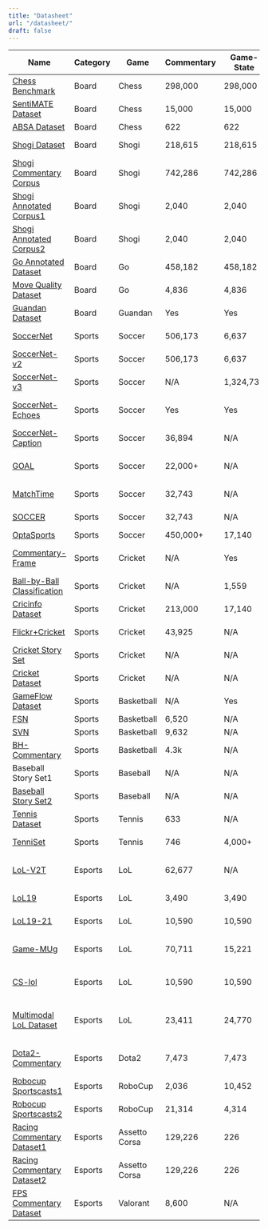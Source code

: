 ```yaml
---
title: "Datasheet"
url: "/datasheet/"
draft: false
---
```


| Name                                                         | Category | Game          | Commentary | Game-State | Video(h) | Image  | Structured Data           | Other                             |
| ------------------------------------------------------------ | -------- | ------------- | ---------- | ---------- | -------- | ------ | ------------------------- | --------------------------------- |
| [Chess Benchmark](https://aclanthology.org/P18-1154/)        | Board    | Chess         | 298,000    | 298,000    | N/A      | N/A    | N/A                       | 6 Categories                      |
| [SentiMATE Dataset](https://api.semanticscholar.org/CorpusID:197935466) | Board    | Chess         | 15,000     | 15,000     | N/A      | N/A    | N/A                       | Sentiment                         |
| [ABSA Dataset](https://aclanthology.org/2024.games-1.5/)     | Board    | Chess         | 622        | 622        | N/A      | N/A    | Triple                    | Sentiment                         |
| [Shogi Dataset](https://doi.org/10.1109/CIG.2015.7317930)    | Board    | Shogi         | 218,615    | 218,615    | N/A      | N/A    | KIF                       | In Japanese                       |
| [Shogi Commentary Corpus](https://aclanthology.org/L16-1225/) | Board    | Shogi         | 742,286    | 742,286    | N/A      | N/A    | N/A                       | In Japanese                       |
| [Shogi Annotated Corpus1](https://aclanthology.org/L18-1393/) | Board    | Shogi         | 2,040      | 2,040      | N/A      | N/A    | N/A                       | Labels                            |
| [Shogi Annotated Corpus2](https://aclanthology.org/2020.lrec-1.530/) | Board    | Shogi         | 2,040      | 2,040      | N/A      | N/A    | N/A                       | Event appearance                  |
| [Go Annotated Dataset](https://api.semanticscholar.org/CorpusID:248218465) | Board    | Go            | 458,182    | 458,182    | N/A      | N/A    | N/A                       | N/A                               |
| [Move Quality Dataset](https://doi.org/10.1109/CIG.2016.7860441) | Board    | Go            | 4,836      | 4,836      | N/A      | N/A    | N/A                       | 837 Bad Moves                     |
| [Guandan Dataset](https://api.semanticscholar.org/CorpusID:270737995) | Board    | Guandan       | Yes        | Yes        | N/A      | N/A    | N/A                       | N/A                               |
| [SoccerNet](http://dx.doi.org/10.1109/CVPRW.2018.00223)      | Sports   | Soccer        | 506,173    | 6,637      | 764      | N/A    | N/A                       | 3 Categories                      |
| [SoccerNet-v2](https://doi.org/10.1109/CVPRW53098.2021.00508) | Sports   | Soccer        | 506,173    | 6,637      | 764      | N/A    | N/A                       | 17 Categories                     |
| [SoccerNet-v3](https://api.semanticscholar.org/CorpusID:249894209) | Sports   | Soccer        | N/A        | 1,324,732  | N/A      | 33,986 | N/A                       | N/A                               |
| [SoccerNet-Echoes](https://api.semanticscholar.org/CorpusID:269757092) | Sports   | Soccer        | Yes        | Yes        | N/A      | N/A    | N/A                       | Audio and Multi-language          |
| [SoccerNet-Caption](https://api.semanticscholar.org/CorpusID:258049025) | Sports   | Soccer        | 36,894     | N/A        | 715.9    | N/A    | N/A                       | Manual Aligned                    |
| [GOAL](https://api.semanticscholar.org/CorpusID:257766604)   | Sports   | Soccer        | 22,000+    | N/A        | 25+      | N/A    | 42,000+ knowledge triples | N/A                               |
| [MatchTime](https://aclanthology.org/2024.emnlp-main.99/)    | Sports   | Soccer        | 32,743     | N/A        | 715.9    | N/A    | N/A                       | Automated Aligned                 |
| [SOCCER](https://aclanthology.org/2021.naacl-main.342/)      | Sports   | Soccer        | 32,743     | N/A        | 715.9    | N/A    | N/A                       | Automated Aligned                 |
| [OptaSports](https://api.semanticscholar.org/CorpusID:57854642) | Sports   | Soccer        | 450,000+   | 17,140     | N/A      | N/A    | N/A                       | N/A                               |
| [Commentary-Frame](https://api.semanticscholar.org/CorpusID:268587932) | Sports   | Cricket       | N/A        | Yes        | N/A      | Frames | N/A                       | Two Camera Angles                 |
| [Ball-by-Ball Classification](https://doi.org/10.1109/CCEM48484.2019.00012) | Sports   | Cricket       | N/A        | 1,559      | 1+       | N/A    | N/A                       | N/A                               |
| [Cricinfo Dataset](https://doi.org/10.1109/INMIC50486.2020.9318089) | Sports   | Cricket       | 213,000    | 17,140     | N/A      | N/A    | N/A                       | N/A                               |
| [Flickr+Cricket](https://doi.org/10.1109/ICCCMLA63077.2024.10871604) | Sports   | Cricket       | 43,925     | N/A        | N/A      | 8,785  | N/A                       | Mixed Dataset                     |
| [Cricket Story Set](https://api.semanticscholar.org/CorpusID:212473004) | Sports   | Cricket       | N/A        | N/A        | N/A      | N/A    | N/A                       | Stories                           |
| [Cricket Dataset](https://doi.org/10.1109/ComTech52583.2021.9616676) | Sports   | Cricket       | N/A        | N/A        | 0.2      | N/A    | N/A                       | N/A                               |
| [GameFlow Dataset](https://doi.org/10.1109/TMM.2016.2614221) | Sports   | Basketball    | N/A        | Yes        | Yes      | N/A    | Table                     | N/A                               |
| [FSN](https://doi.org/10.1109/TPAMI.2019.2946823)            | Sports   | Basketball    | 6,520      | N/A        | 3+       | N/A    | N/A                       | N/A                               |
| [SVN](https://doi.org/10.1109/TPAMI.2019.2946823)            | Sports   | Basketball    | 9,632      | N/A        | 7.7      | N/A    | N/A                       | N/A                               |
| [BH-Commentary](https://doi.org/10.1145/3664647.3681178)     | Sports   | Basketball    | 4.3k       | N/A        | 10.1     | N/A    | N/A                       | Game Highlight                    |
| Baseball Story Set1                                          | Sports   | Baseball      | N/A        | N/A        | N/A      | N/A    | N/A                       | 110 Stories                       |
| [Baseball Story Set2](https://doi.org/10.1109/TCIAIG.2013.2275199) | Sports   | Baseball      | N/A        | N/A        | N/A      | N/A    | Statistics in XML         | 110 Stories                       |
| [Tennis Dataset](https://doi.org/10.1109/ICPR.2016.7900036)  | Sports   | Tennis        | 633        | N/A        | 1.5      | N/A    | N/A                       | N/A                               |
| [TenniSet](https://doi.org/10.1109/DICTA.2017.8227494)       | Sports   | Tennis        | 746        | 4,000+     | N/A      | N/A    | N/A                       | 6 Categories                      |
| [LoL-V2T](https://doi.org/10.1109/CVPRW53098.2021.00513)     | Esports  | LoL           | 62,677     | N/A        | 76+      | N/A    | N/A                       | Multiple Captions Per Clip        |
| [LoL19](https://api.semanticscholar.org/CorpusID:235327865)  | Esports  | LoL           | 3,490      | 3,490      | N/A      | N/A    | JSON                      | 10 Categories                     |
| [LoL19-21](https://aclanthology.org/2024.naacl-srw.28/)      | Esports  | LoL           | 10,590     | 10,590     | N/A      | N/A    | JSON                      | 10 Categories                     |
| [Game-MUg](https://api.semanticscholar.org/CorpusID:269456978) | Esports  | LoL           | 70,711     | 15,221     | N/A      | N/A    | Audio Features            | 3,657,611 Audience Chat           |
| [CS-lol](https://doi.org/10.1145/3576840.3578334)            | Esports  | LoL           | 10,590     | 10,590     | N/A      | N/A    | N/A                       | All Audience Chat                 |
| [Multimodal LoL Dataset](https://doi.org/10.1109/CIG.2019.8848060) | Esports  | LoL           | 23,411     | 24,770     | N/A      | N/A    | N/A                       | Annotated With Affect and Context |
| [Dota2-Commentary](https://aclanthology.org/2022.findings-emnlp.333/) | Esports  | Dota2         | 7,473      | 7,473      | N/A      | N/A    | N/A                       | 175,627 Generated Comments        |
| [Robocup Sportscasts1](https://api.semanticscholar.org/CorpusID:2488088) | Esports  | RoboCup       | 2,036      | 10,452     | N/A      | N/A    | Sensor Data               | N/A                               |
| [Robocup Sportscasts2](https://api.semanticscholar.org/CorpusID:6678765) | Esports  | RoboCup       | 21,314     | 4,314      | N/A      | N/A    | Sensor Data               | English and Korea                 |
| [Racing Commentary Dataset1](https://aclanthology.org/2021.inlg-1.11/) | Esports  | Assetto Corsa | 129,226    | 226        | N/A      | N/A    | List                      | Japanese                          |
| [Racing Commentary Dataset2](https://aclanthology.org/2023.inlg-demos.4/) | Esports  | Assetto Corsa | 129,226    | 226        | N/A      | N/A    | List                      | English                           |
| [FPS Commentary Dataset](https://api.semanticscholar.org/CorpusID:249929159) | Esports  | Valorant      | 8,600      | N/A        | N/A      | 8,600  | Annotated with Game Info  | N/A                               |